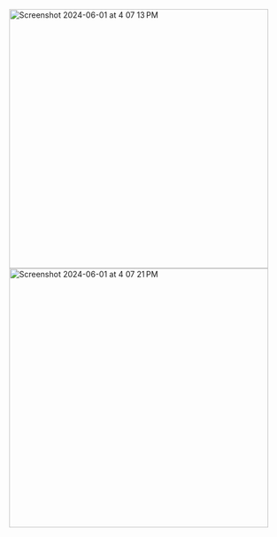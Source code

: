 <img width="468" alt="Screenshot 2024-06-01 at 4 07 13 PM" src="https://github.com/bholanathbarik9748/IOS-Wheather-App/assets/71944044/ba0c7e40-01ae-4695-9a38-316c7457f388">
<img width="468" alt="Screenshot 2024-06-01 at 4 07 21 PM" src="https://github.com/bholanathbarik9748/IOS-Wheather-App/assets/71944044/71758229-a198-4502-b988-19fa3a74bf28">
